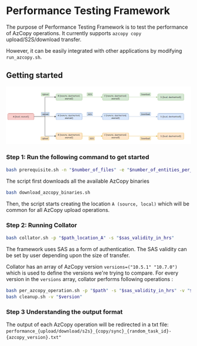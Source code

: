 # Performance Testing Framework

The purpose of Performance Testing Framework is to test the performance of AzCopy operations.
It currently supports `azcopy copy` upload/S2S/download transfer. 

However, it can be easily integrated with other applications by modifying `run_azcopy.sh`.

## Getting started
![Flowchart](flowchart.png)
 
### Step 1: Run the following command to get started
```bash
bash prerequisite.sh -n "$number_of_files" -e "$number_of_entities_per_level" -p "$path_location_A"
```

The script first downloads all the available AzCopy binaries 
```bash
bash download_azcopy_binaries.sh
```

Then, the script starts creating the location `A (source, local)` which will be common for all AzCopy upload operations.

### Step 2: Running Collator
```bash
bash collator.sh -p "$path_location_A" -s "$sas_validity_in_hrs"
```
The framework uses SAS as a form of authentication. The SAS validity can be set by user depending upon the size of transfer.

Collator has an array of AzCopy version `versions=("10.5.1" "10.7.0")` which is used to define the versions we're trying to compare.
For every version in the `versions` array, collator performs following operations :

```bash
bash per_azcopy_operation.sh -p "$path" -s "$sas_validity_in_hrs" -v "$version"
bash cleanup.sh -v "$version"
```

### Step 3 Understanding the output format
The output of each AzCopy operation will be redirected in a txt file: `performance_{upload/download/s2s}_{copy/sync}_{random_task_id}-{azcopy_version}.txt"`
